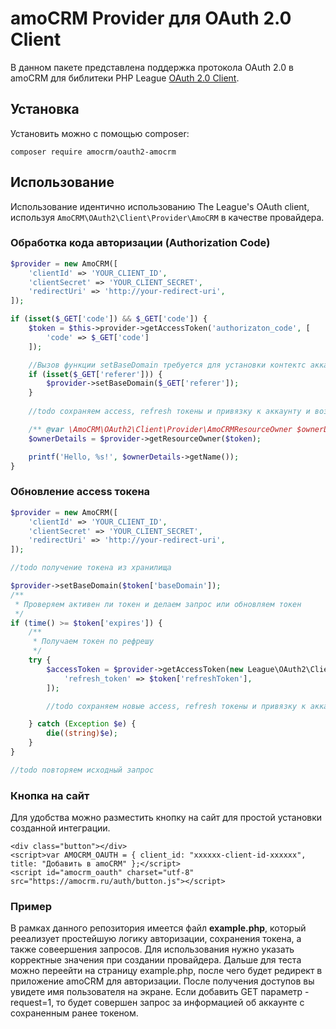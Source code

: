 # amoCRM Provider для OAuth 2.0 Client

В данном пакете представлена поддержка протокола OAuth 2.0 в amoCRM для библитеки PHP League [OAuth 2.0 Client](https://github.com/thephpleague/oauth2-client).

## Установка

Установить можно с помощью composer:

```
composer require amocrm/oauth2-amocrm
```

## Использование

Использование идентично использованию The League's OAuth client, используя `AmoCRM\OAuth2\Client\Provider\AmoCRM` в качестве провайдера.

### Обработка кода авторизации (Authorization Code)

```php
$provider = new AmoCRM([
    'clientId' => 'YOUR_CLIENT_ID',
    'clientSecret' => 'YOUR_CLIENT_SECRET',
    'redirectUri' => 'http://your-redirect-uri',
]);

if (isset($_GET['code']) && $_GET['code']) {
    $token = $this->provider->getAccessToken('authorizaton_code', [
        'code' => $_GET['code']
    ]);

    //Вызов функции setBaseDomain требуется для установки контектс аккаунта.
    if (isset($_GET['referer'])) {
        $provider->setBaseDomain($_GET['referer']);
    }
    
    //todo сохраняем access, refresh токены и привязку к аккаунту и возможно пользователю

	/** @var \AmoCRM\OAuth2\Client\Provider\AmoCRMResourceOwner $ownerDetails */
    $ownerDetails = $provider->getResourceOwner($token);

    printf('Hello, %s!', $ownerDetails->getName());
}
```

### Обновление access токена

```php
$provider = new AmoCRM([
    'clientId' => 'YOUR_CLIENT_ID',
    'clientSecret' => 'YOUR_CLIENT_SECRET',
    'redirectUri' => 'http://your-redirect-uri',
]);

//todo получение токена из хранилища

$provider->setBaseDomain($token['baseDomain']);
/**
 * Проверяем активен ли токен и делаем запрос или обновляем токен
 */
if (time() >= $token['expires']) {
	/**
	 * Получаем токен по рефрешу
	 */
	try {
		$accessToken = $provider->getAccessToken(new League\OAuth2\Client\Grant\RefreshToken(), [
			'refresh_token' => $token['refreshToken'],
		]);

		//todo сохраняем новые access, refresh токены и привязку к аккаунту и возможно пользователю

	} catch (Exception $e) {
		die((string)$e);
	}
}

//todo повторяем исходный запрос
```

### Кнопка на сайт ###
Для удобства можно разместить кнопку на сайт для простой установки созданной интеграции.
```
<div class="button"></div>
<script>var AMOCRM_OAUTH = { client_id: "xxxxxx-client-id-xxxxxx", title: "Добавить в amoCRM" };</script>
<script id="amocrm_oauth" charset="utf-8" src="https://amocrm.ru/auth/button.js"></script>
```

### Пример
В рамках данного репозитория имеется файл **example.php**, который рееализует простейшую логику авторизации, сохранения токена, а также совеершения запросов.
Для использования нужно указать корректные значения при создании провайдера. Дальше для теста можно переейти на страницу example.php, после чего будет редирект в приложение amoCRM для авторизации.
После получения доступов вы увидете имя пользователя на экране.
Если добавить GET параметр - request=1, то будет совершен запрос за информацией об аккаунте с сохраненным ранее токеном.